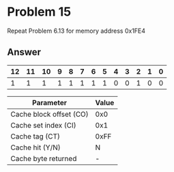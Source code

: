 # Problem 15

Repeat Problem 6.13 for memory address 0x1FE4

## Answer

| 12  | 11  | 10  | 9   | 8   | 7   | 6   | 5   | 4   | 3   | 2   | 1   | 0   |
| --- | --- | --- | --- | --- | --- | --- | --- | --- | --- | --- | --- | --- |
| 1   | 1   | 1   | 1   | 1   | 1   | 1   | 1   | 0   | 0   | 1   | 0   | 0   |

| Parameter               | Value |
| ----------------------- | ----- |
| Cache block offset (CO) | 0x0   |
| Cache set index (CI)    | 0x1   |
| Cache tag (CT)          | 0xFF  |
| Cache hit (Y/N)         | N     |
| Cache byte returned     | -     |
